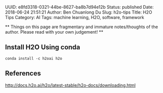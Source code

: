 UUID: e8fd3318-0321-44be-8627-ba8b7d94e12b
Status: published
Date: 2018-06-24 21:51:21
Author: Ben Chuanlong Du
Slug: h2o-tips
Title: H2O Tips
Category: AI
Tags: machine learning, H2O, software, framework

**
Things on this page are
fragmentary and immature notes/thoughts of the author.
Please read with your own judgement!
**

## Install H2O Using conda 

    conda install -c h2oai h2o

## References

http://docs.h2o.ai/h2o/latest-stable/h2o-docs/downloading.html
